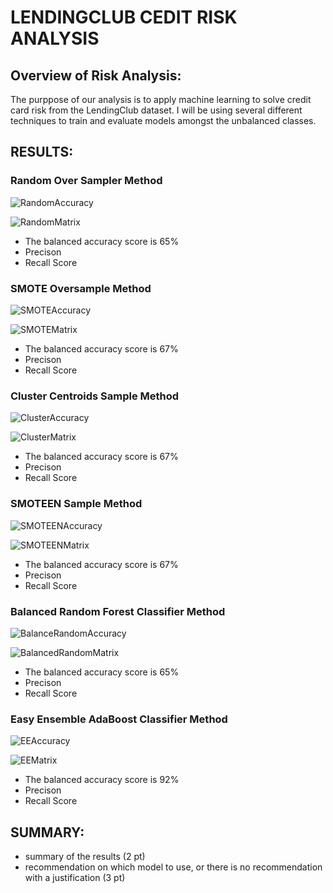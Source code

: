 # LENDINGCLUB CEDIT RISK ANALYSIS

## Overview of Risk Analysis:
 The purppose of our analysis is to apply machine learning to solve credit card risk from the LendingClub dataset.  I will be using several different 
 techniques to train and evaluate models amongst the unbalanced classes.

## RESULTS:

### Random Over Sampler Method

![RandomAccuracy](https://user-images.githubusercontent.com/71041680/121614183-2a2e9600-ca2c-11eb-9053-a248095904da.png)

![RandomMatrix](https://user-images.githubusercontent.com/71041680/121614190-2d298680-ca2c-11eb-95f9-1797836fc342.png)

- The balanced accuracy score is 65%
- Precison
- Recall Score


### SMOTE Oversample Method

![SMOTEAccuracy](https://user-images.githubusercontent.com/71041680/121614201-30247700-ca2c-11eb-9207-d71ac76fb512.png)


![SMOTEMatrix](https://user-images.githubusercontent.com/71041680/121614208-33b7fe00-ca2c-11eb-8845-266a6b3f9f85.png)

- The balanced accuracy score is 67%
- Precison
- Recall Score


### Cluster Centroids Sample Method

![ClusterAccuracy](https://user-images.githubusercontent.com/71041680/121614212-36b2ee80-ca2c-11eb-8e22-2b21ad27c0fa.png)


![ClusterMatrix](https://user-images.githubusercontent.com/71041680/121614217-39154880-ca2c-11eb-9233-96e5a7d5e500.png)

- The balanced accuracy score is 67%
- Precison
- Recall Score


### SMOTEEN Sample Method

![SMOTEENAccuracy](https://user-images.githubusercontent.com/71041680/121614223-3b77a280-ca2c-11eb-9407-caa32dd4baf9.png)


![SMOTEENMatrix](https://user-images.githubusercontent.com/71041680/121614229-3dd9fc80-ca2c-11eb-9811-071f0b0004ed.png)

- The balanced accuracy score is 67%
- Precison
- Recall Score


### Balanced Random Forest Classifier Method

![BalanceRandomAccuracy](https://user-images.githubusercontent.com/71041680/121614313-6a8e1400-ca2c-11eb-862c-476dbec82f6d.png)

![BalancedRandomMatrix](https://user-images.githubusercontent.com/71041680/121614320-6d890480-ca2c-11eb-85a9-05d40d277883.png)

- The balanced accuracy score is 65%
- Precison
- Recall Score


### Easy Ensemble AdaBoost Classifier Method

![EEAccuracy](https://user-images.githubusercontent.com/71041680/121614337-72e64f00-ca2c-11eb-944b-07c99d8a93ba.png)

![EEMatrix](https://user-images.githubusercontent.com/71041680/121614348-7548a900-ca2c-11eb-8a89-b07fd5a2803c.png)

- The balanced accuracy score is 92%
- Precison
- Recall Score

## SUMMARY:
- summary of the results (2 pt)
- recommendation on which model to use, or there is no recommendation with a justification (3 pt)
